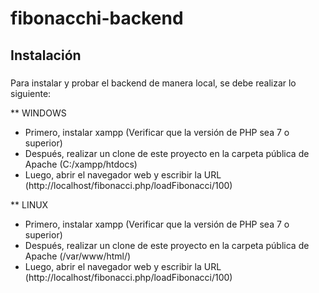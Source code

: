 # fibonacchi-backend

## Instalación

###
Para instalar y probar el backend de manera local, se debe realizar lo siguiente:

** WINDOWS

- Primero, instalar xampp (Verificar que la versión de PHP sea 7 o superior)
- Después, realizar un clone de este proyecto en la carpeta pública de Apache (C:/xampp/htdocs)
- Luego, abrir el navegador web y escribir la URL (http://localhost/fibonacci.php/loadFibonacci/100)

** LINUX

- Primero, instalar xampp (Verificar que la versión de PHP sea 7 o superior)
- Después, realizar un clone de este proyecto en la carpeta pública de Apache (/var/www/html/)
- Luego, abrir el navegador web y escribir la URL (http://localhost/fibonacci.php/loadFibonacci/100)
